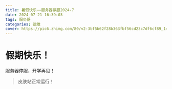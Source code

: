 ```yaml
---
title: 暑假快乐——服务器停服2024-7
date: 2024-07-21 16:39:03
tags: 服务器
categories: 运维
cover: https://pic6.zhimg.com/80/v2-3bf5b62f28b363fbf56cd23c7df6cf89_1440w.png
---
```

# 假期快乐！
服务器停服，开学再见！
> 皮肤站正常运行！